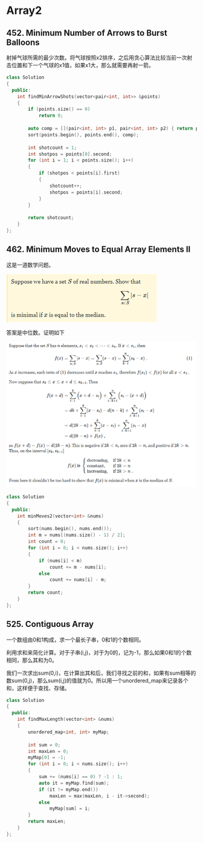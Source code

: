# Array2

##  452. Minimum Number of Arrows to Burst Balloons

射掉气球所需的最少次数。将气球按照x2排序，之后用贪心算法比较当前一次射击位置和下一个气球的x1值，如果x1大，那么就需要再射一箭。

```cpp
class Solution
{
  public:
	int findMinArrowShots(vector<pair<int, int>> &points)
	{
		if (points.size() == 0)
			return 0;

		auto comp = [](pair<int, int> p1, pair<int, int> p2) { return p1.second < p2.second; };
		sort(points.begin(), points.end(), comp);

		int shotcount = 1;
		int shotpos = points[0].second;
		for (int i = 1; i < points.size(); i++)
		{
			if (shotpos < points[i].first)
			{
				shotcount++;
				shotpos = points[i].second;
			}
		}

		return shotcount;
	}
};
```

##  462. Minimum Moves to Equal Array Elements II

这是一道数学问题。

![](.gitbook/assets/image%20%284%29.png)

答案是中位数。证明如下

![](.gitbook/assets/image%20%283%29.png)

```cpp
class Solution
{
  public:
	int minMoves2(vector<int> &nums)
	{
		sort(nums.begin(), nums.end());
		int m = nums[(nums.size() - 1) / 2];
		int count = 0;
		for (int i = 0; i < nums.size(); i++)
		{
			if (nums[i] < m)
				count += m - nums[i];
			else
				count += nums[i] - m;
		}
		return count;
	}
};
```

##  525. Contiguous Array

一个数组由0和1构成，求一个最长子串，0和1的个数相同。

利用求和来简化计算。对于子串\(i,j\)，对于为0的，记为-1，那么如果0和1的个数相同，那么其和为0。

我们一次求出sum\(0,i\)，在计算出其和后，我们寻找之前的和，如果有sum相等的数sum\(0,j\)，那么sum\(i,j\)的值就为0。所以用一个unordered\_map来记录各个和，这样便于查找、存储。

```cpp
class Solution
{
  public:
    int findMaxLength(vector<int> &nums)
    {
        unordered_map<int, int> myMap;

        int sum = 0;
        int maxLen = 0;
        myMap[0] = -1;
        for (int i = 0; i < nums.size(); i++)
        {
            sum += (nums[i] == 0) ? -1 : 1;
            auto it = myMap.find(sum);
            if (it != myMap.end())
                maxLen = max(maxLen, i - it->second);
            else
                myMap[sum] = i;
        }
        return maxLen;
    }
};
```

